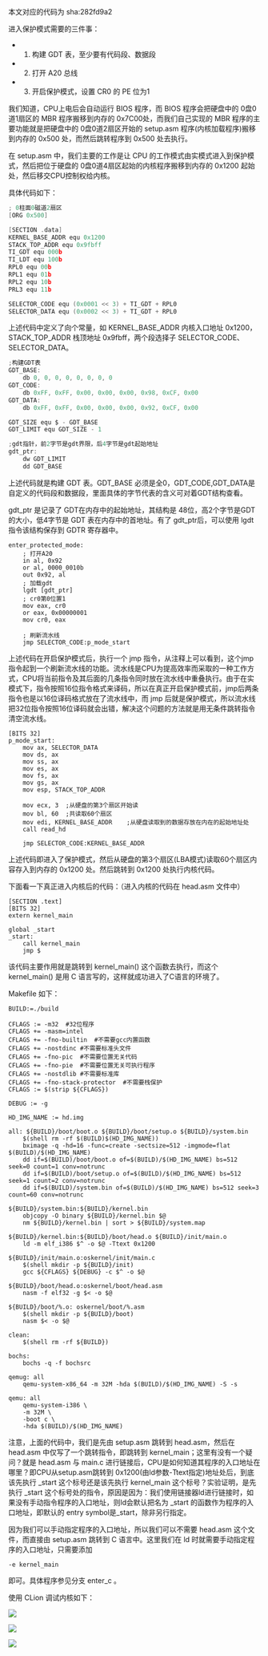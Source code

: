 本文对应的代码为 sha:282fd9a2

进入保护模式需要的三件事：
- 1. 构建 GDT 表，至少要有代码段、数据段
- 2. 打开 A20 总线
- 3. 开启保护模式，设置 CR0 的 PE 位为1

我们知道，CPU上电后会自动运行 BIOS 程序，而 BIOS 程序会把硬盘中的 0盘0道1扇区的 MBR 程序搬移到内存的 0x7C00处，而我们自己实现的 MBR 程序的主要功能就是把硬盘中的 0盘0道2扇区开始的 setup.asm 程序(内核加载程序)搬移到内存的 0x500 处，而然后跳转程序到 0x500 处去执行。

在 setup.asm 中，我们主要的工作是让 CPU 的工作模式由实模式进入到保护模式，然后把位于硬盘的 0盘0道4扇区起始的内核程序搬移到内存的 0x1200 起始处，然后移交CPU控制权给内核。

具体代码如下：

```c
; 0柱面0磁道2扇区
[ORG 0x500]

[SECTION .data]
KERNEL_BASE_ADDR equ 0x1200
STACK_TOP_ADDR equ 0x9fbff
TI_GDT equ 000b
TI_LDT equ 100b
RPL0 equ 00b
RPL1 equ 01b
RPL2 equ 10b
PRL3 equ 11b

SELECTOR_CODE equ (0x0001 << 3) + TI_GDT + RPL0
SELECTOR_DATA equ (0x0002 << 3) + TI_GDT + RPL0
```
上述代码中定义了向个常量，如 KERNEL_BASE_ADDR 内核入口地址 0x1200，STACK_TOP_ADDR 栈顶地址 0x9fbff，两个段选择子 SELECTOR_CODE、SELECTOR_DATA。

```c
;构建GDT表
GDT_BASE:
    db 0, 0, 0, 0, 0, 0, 0, 0
GDT_CODE:
    db 0xFF, 0xFF, 0x00, 0x00, 0x00, 0x98, 0xCF, 0x00
GDT_DATA:
    db 0xFF, 0xFF, 0x00, 0x00, 0x00, 0x92, 0xCF, 0x00

GDT_SIZE equ $ - GDT_BASE
GDT_LIMIT equ GDT_SIZE - 1

;gdt指针，前2字节是gdt界限，后4字节是gdt起始地址
gdt_ptr:
    dw GDT_LIMIT
    dd GDT_BASE
```
上述代码就是构建 GDT 表。GDT_BASE 必须是全0，GDT_CODE,GDT_DATA是自定义的代码段和数据段，里面具体的字节代表的含义可对着GDT结构查看。

gdt_ptr 是记录了 GDT在内存中的起始地址，其结构是 48位，高2个字节是GDT的大小，低4字节是 GDT 表在内存中的首地址。有了 gdt_ptr后，可以使用 lgdt 指令该结构保存到 GDTR 寄存器中。

```
enter_protected_mode:
    ; 打开A20
    in al, 0x92
    or al, 0000_0010b
    out 0x92, al
    ; 加载gdt
    lgdt [gdt_ptr]
    ; cr0第0位置1
    mov eax, cr0
    or eax, 0x00000001
    mov cr0, eax

    ; 刷新流水线
    jmp SELECTOR_CODE:p_mode_start
```
上述代码在开启保护模式后，执行一个 jmp 指令，从注释上可以看到，这个jmp指令起到一个刷新流水线的功能。流水线是CPU为提高效率而采取的一种工作方式，CPU将当前指令及其后面的几条指令同时放在流水线中重叠执行。由于在实模式下，指令按照16位指令格式来译码，所以在真正开启保护模式前，jmp后两条指令也是以16位译码格式放在了流水线中，而 jmp 后就是保护模式，所以流水线把32位指令按照16位译码就会出错，解决这个问题的方法就是用无条件跳转指令清空流水线。

```
[BITS 32]
p_mode_start:
    mov ax, SELECTOR_DATA
    mov ds, ax
    mov ss, ax
    mov es, ax
    mov fs, ax
    mov gs, ax
    mov esp, STACK_TOP_ADDR

    mov ecx, 3  ;从硬盘的第3个扇区开始读
    mov bl, 60  ;共读取60个扇区
    mov edi, KERNEL_BASE_ADDR    ;从硬盘读取到的数据存放在内在的起始地址处
    call read_hd

    jmp SELECTOR_CODE:KERNEL_BASE_ADDR
```
上述代码即进入了保护模式，然后从硬盘的第3个扇区(LBA模式)读取60个扇区内容存入到内存的 0x1200 处。然后跳转到 0x1200 处执行内核代码。


下面看一下真正进入内核后的代码：（进入内核的代码在 head.asm 文件中）

```
[SECTION .text]
[BITS 32]
extern kernel_main

global _start
_start:
    call kernel_main
    jmp $
```
该代码主要作用就是跳转到 kernel_main() 这个函数去执行，而这个 kernel_main() 是用 C 语言写的，这样就成功进入了C语言的环境了。


Makefile 如下：
```
BUILD:=./build

CFLAGS := -m32	#32位程序
CFLAGS += -masm=intel
CFLAGS += -fno-builtin	#不需要gcc内置函数
CFLAGS += -nostdinc	#不需要标准头文件
CFLAGS += -fno-pic	#不需要位置无关代码
CFLAGS += -fno-pie	#不需要位置无关可执行程序
CFLAGS += -nostdlib	#不需要标准库
CFLAGS += -fno-stack-protector	#不需要栈保护
CFLAGS := $(strip ${CFLAGS})

DEBUG := -g

HD_IMG_NAME := hd.img

all: ${BUILD}/boot/boot.o ${BUILD}/boot/setup.o ${BUILD}/system.bin
	$(shell rm -rf $(BUILD)$(HD_IMG_NAME))
	bximage -q -hd=16 -func=create -sectsize=512 -imgmode=flat $(BUILD)/$(HD_IMG_NAME)
	dd if=$(BUILD)/boot/boot.o of=$(BUILD)/$(HD_IMG_NAME) bs=512 seek=0 count=1 conv=notrunc
	dd if=$(BUILD)/boot/setup.o of=$(BUILD)/$(HD_IMG_NAME) bs=512 seek=1 count=2 conv=notrunc
	dd if=$(BUILD)/system.bin of=$(BUILD)/$(HD_IMG_NAME) bs=512 seek=3 count=60 conv=notrunc

${BUILD}/system.bin:${BUILD}/kernel.bin
	objcopy -O binary ${BUILD}/kernel.bin $@
	nm ${BUILD}/kernel.bin | sort > ${BUILD}/system.map

${BUILD}/kernel.bin:${BUILD}/boot/head.o ${BUILD}/init/main.o
	ld -m elf_i386 $^ -o $@ -Ttext 0x1200

${BUILD}/init/main.o:oskernel/init/main.c
	$(shell mkdir -p ${BUILD}/init)
	gcc ${CFLAGS} ${DEBUG} -c $^ -o $@

${BUILD}/boot/head.o:oskernel/boot/head.asm
	nasm -f elf32 -g $< -o $@

${BUILD}/boot/%.o: oskernel/boot/%.asm
	$(shell mkdir -p ${BUILD}/boot)
	nasm $< -o $@

clean:
	$(shell rm -rf ${BUILD})

bochs:
	bochs -q -f bochsrc

qemug: all
	qemu-system-x86_64 -m 32M -hda $(BUILD)/$(HD_IMG_NAME) -S -s

qemu: all
	qemu-system-i386 \
	-m 32M \
	-boot c \
	-hda $(BUILD)/$(HD_IMG_NAME)
```

注意，上面的代码中，我们是先由 setup.asm 跳转到 head.asm，然后在 head.asm 中仅写了一个跳转指令，即跳转到 kernel_main；这里有没有一个疑问？就是 head.asm 与 main.c 进行链接后，CPU是如何知道其程序的入口地址在哪里？即CPU从setup.asm跳转到 0x1200(由ld参数-Ttext指定)地址处后，到底该先执行 _start 这个标号还是该先执行 kernel_main 这个标号？实验证明，是先执行 _start 这个标号处的指令，原因是因为：我们使用链接器ld进行链接时，如果没有手动指令程序的入口地址，则ld会默认把名为 _start 的函数作为程序的入口地址，即默认的 entry symbol是_start，除非另行指定。

因为我们可以手动指定程序的入口地址，所以我们可以不需要 head.asm 这个文件，而直接由 setup.asm 跳转到 C 语言中。这里我们在 ld 时就需要手动指定程序的入口地址，只需要添加

```
-e kernel_main
```

即可。具体程序参见分支 enter_c 。

使用 CLion 调试内核如下：

![](images/Snipaste_2023-04-22_21-53-49.png)

![](images/Snipaste_2023-04-22_21-54-39.png)

![](images/Snipaste_2023-04-23_20-48-31.png)


